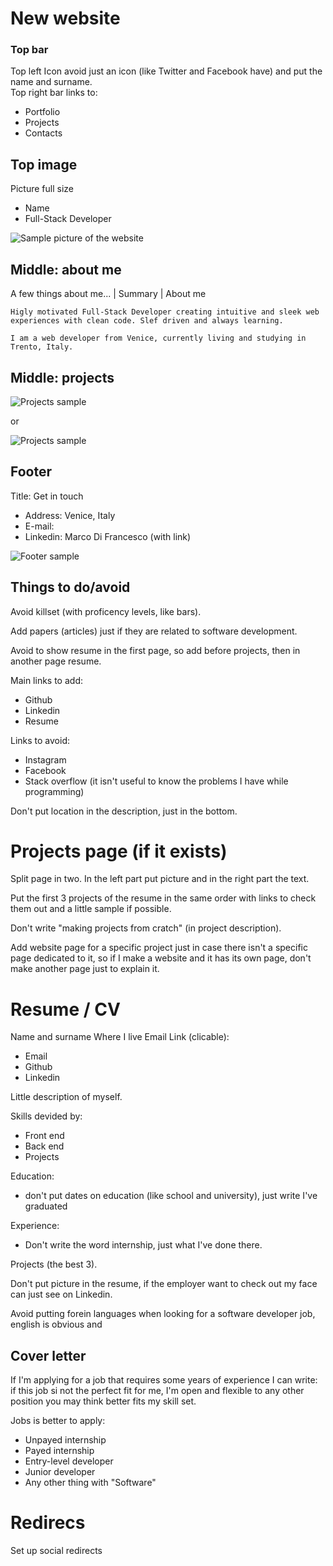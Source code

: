 # New website

### Top bar

Top left Icon avoid just an icon (like Twitter and Facebook have) and put the name and surname.  
Top right bar links to:

- Portfolio
- Projects
- Contacts

## Top image

Picture full size

- Name
- Full-Stack Developer

![Sample picture of the website](https://i.imgur.com/xKTVMUx.png)

## Middle: about me

A few things about me... | Summary | About me
```
Higly motivated Full-Stack Developer creating intuitive and sleek web experiences with clean code. Slef driven and always learning.
```

```
I am a web developer from Venice, currently living and studying in Trento, Italy. 
```

## Middle: projects

![Projects sample](https://i.imgur.com/QfrJFsB.png)

or

![Projects sample](https://i.imgur.com/VxTvhgn.png)

## Footer

Title: Get in touch

- Address: Venice, Italy
- E-mail:
- Linkedin: Marco Di Francesco (with link)

![Footer sample](https://i.imgur.com/5Xni3c7.png)

## Things to do/avoid

Avoid killset (with proficency levels, like bars).

Add papers (articles) just if they are related to software development.

Avoid to show resume in the first page, so add before projects, then in another page resume.

Main links to add:

- Github
- Linkedin
- Resume

Links to avoid:

- Instagram
- Facebook
- Stack overflow (it isn't useful to know the problems I have while programming)

Don't put location in the description, just in the bottom.

# Projects page (if it exists)

Split page in two. In the left part put picture and in the right part the text.

Put the first 3 projects of the resume in the same order with links to check them out and a little sample if possible.

Don't write "making projects from cratch" (in project description).

Add website page for a specific project just in case there isn't a specific page dedicated to it, so if I make a website and it has its own page, don't make another page just to explain it.

# Resume / CV

Name and surname
Where I live
Email
Link (clicable):

- Email
- Github
- Linkedin

Little description of myself.

Skills devided by:

- Front end
- Back end
- Projects

Education:

- don't put dates on education (like school and university), just write I've graduated

Experience:

- Don't write the word internship, just what I've done there.

Projects (the best 3).

Don't put picture in the resume, if the employer want to check out my face can just see on Linkedin.

Avoid putting forein languages when looking for a software developer job, english is obvious and

## Cover letter

If I'm applying for a job that requires some years of experience I can write: if this job si not the perfect fit for me, I'm open and flexible to any other position you may think better fits my skill set.

Jobs is better to apply:

- Unpayed internship
- Payed internship
- Entry-level developer
- Junior developer
- Any other thing with "Software"

# Redirecs

Set up social redirects
